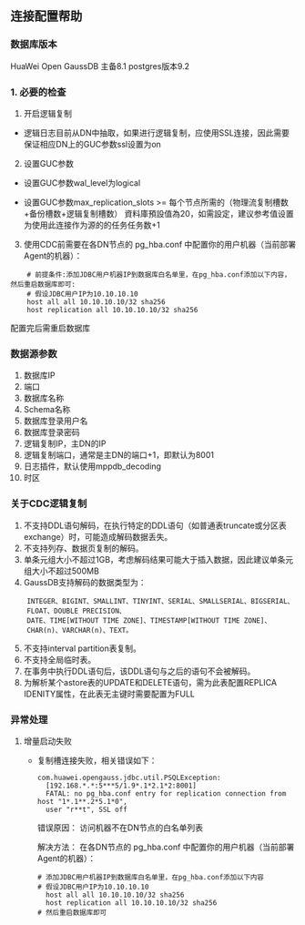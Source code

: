 ## **连接配置帮助**
### 数据库版本 
  HuaWei Open GaussDB 主备8.1 postgres版本9.2
### **1. 必要的检查**
1. 开启逻辑复制

- 逻辑日志目前从DN中抽取，如果进行逻辑复制，应使用SSL连接，因此需要保证相应DN上的GUC参数ssl设置为on

2. 设置GUC参数

- 设置GUC参数wal_level为logical

- 设置GUC参数max_replication_slots >= 每个节点所需的（物理流复制槽数+备份槽数+逻辑复制槽数）
    資料庫預設值為20，如需設定，建议参考值设置为使用此连接作为源的的任务任务数+1
    
3. 使用CDC前需要在各DN节点的 pg_hba.conf 中配置你的用户机器（当前部署Agent的机器）：
```text
    # 前提条件:添加JDBC用户机器IP到数据库白名单里，在pg_hba.conf添加以下内容，然后重启数据库即可:
    # 假设JDBC用户IP为10.10.10.10
    host all all 10.10.10.10/32 sha256
    host replication all 10.10.10.10/32 sha256
```
配置完后需重启数据库

### 数据源参数
1. 数据库IP
2. 端口
3. 数据库名称
4. Schema名称
5. 数据库登录用户名
6. 数据库登录密码
7. 逻辑复制IP，主DN的IP
8. 逻辑复制端口，通常是主DN的端口+1，即默认为8001
9. 日志插件，默认使用mppdb_decoding
10. 时区

    
    
### 关于CDC逻辑复制
1. 不支持DDL语句解码，在执行特定的DDL语句（如普通表truncate或分区表exchange）时，可能造成解码数据丢失。
2. 不支持列存、数据页复制的解码。
3. 单条元组大小不超过1GB，考虑解码结果可能大于插入数据，因此建议单条元组大小不超过500MB
4. GaussDB支持解码的数据类型为：
```text
    INTEGER、BIGINT、SMALLINT、TINYINT、SERIAL、SMALLSERIAL、BIGSERIAL、
    FLOAT、DOUBLE PRECISION、
    DATE、TIME[WITHOUT TIME ZONE]、TIMESTAMP[WITHOUT TIME ZONE]、
    CHAR(n)、VARCHAR(n)、TEXT。
```
5. 不支持interval partition表复制。
6. 不支持全局临时表。
7. 在事务中执行DDL语句后，该DDL语句与之后的语句不会被解码。
8. 为解析某个astore表的UPDATE和DELETE语句，需为此表配置REPLICA IDENITY属性，在此表无主键时需要配置为FULL

### 异常处理
1. 增量启动失败
    - 复制槽连接失败，相关错误如下：
      ```text
      com.huawei.opengauss.jdbc.util.PSQLException: 
        [192.168.*.*:5***5/1.9*.1*2.1*2:8001] 
        FATAL: no pg_hba.conf entry for replication connection from host "1*.1**.2*5.1*0",
        user "r**t", SSL off
      ```
      
      错误原因： 访问机器不在DN节点的白名单列表
      
      解决方法：
        在各DN节点的 pg_hba.conf 中配置你的用户机器（当前部署Agent的机器）：
        ```text
        # 添加JDBC用户机器IP到数据库白名单里，在pg_hba.conf添加以下内容
        # 假设JDBC用户IP为10.10.10.10
          host all all 10.10.10.10/32 sha256
          host replication all 10.10.10.10/32 sha256
        # 然后重启数据库即可
        ```